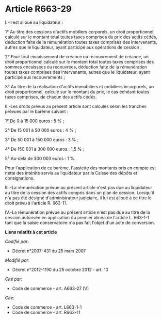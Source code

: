 # Article R663-29

I.-Il est alloué au liquidateur : 

1° Au titre des cessions d'actifs mobiliers corporels, un droit proportionnel, calculé sur le montant total toutes taxes
comprises du prix des actifs cédés, déduction faite de la rémunération toutes taxes comprises des intervenants, autres que le
liquidateur, ayant participé aux opérations de cession ; 

2° Pour tout encaissement de créance ou recouvrement de créance, un droit proportionnel calculé sur le montant total toutes
taxes comprises des sommes encaissées ou recouvrées, déduction faite de la rémunération toutes taxes comprises des
intervenants, autres que le liquidateur, ayant participé aux recouvrements ; 

3° Au titre de la réalisation d'actifs immobiliers et mobiliers incorporels, un droit proportionnel, calculé sur le montant
du prix, le cas échéant toutes taxes comprises, de chacun des actifs cédés. 

II.-Les droits prévus au présent article sont calculés selon les tranches prévues par le barème suivant : 

1° De 0 à 15 000 euros : 5 % ; 

2° De 15 001 à 50 000 euros : 4 % ; 

3° De 50 001 à 150 000 euros : 3 % ; 

4° De 150 001 à 300 000 euros : 1,5 % ; 

5° Au-delà de 300 000 euros : 1 %. 

Pour l'application de ce barème, l'assiette des montants pris en compte est nette des intérêts servis au liquidateur par la
Caisse des dépôts et consignations. 

III.-La rémunération prévue au présent article n'est pas due au liquidateur au titre de la cession des actifs compris dans un
plan de cession. Lorsqu'il n'a pas été désigné d'administrateur judiciaire, il lui est alloué à ce titre le droit prévu à
l'article R. 663-11. 

IV.-La rémunération prévue au présent article n'est pas due au titre de la cession autorisée en application du premier alinéa
de l'article L. 663-1-1 tant que la saisie conservatoire n'a pas fait l'objet d'un acte de conversion.

**Liens relatifs à cet article**

_Codifié par_:

  - Décret n°2007-431 du 25 mars 2007

_Modifié par_:

  - Décret n°2012-1190 du 25 octobre 2012 - art. 10

_Cité par_:

  - Code de commerce - art. A663-27 (V)

_Cite_:

  - Code de commerce - art. L663-1-1
  - Code de commerce - art. R663-11
